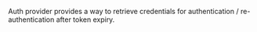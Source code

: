 Auth provider provides a way to retrieve credentials for authentication / re-authentication after token expiry.
